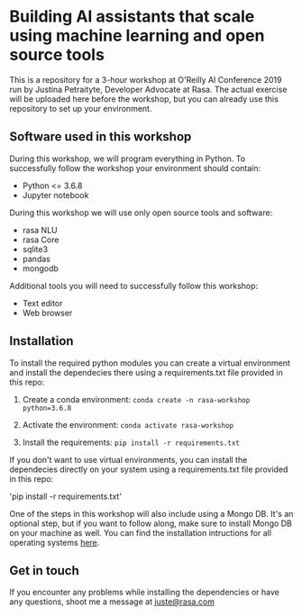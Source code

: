 # Building AI assistants that scale using machine learning and open source tools

This is a repository for a 3-hour workshop at O'Reilly AI Conference 2019 run by Justina Petraityte, Developer Advocate at Rasa. The actual exercise will be uploaded here before the workshop, but you can already use this repository to set up your environment.


## Software used in this workshop
During this workshop, we will program everything in Python. To successfully follow the workshop your environment should contain:  
- Python <= 3.6.8 
- Jupyter notebook 


During this workshop we will use only open source tools and software:  
- rasa NLU  
- rasa Core  
- sqlite3  
- pandas  
- mongodb  

Additional tools you will need to successfully follow this workshop:  
- Text editor  
- Web browser  


## Installation

To install the required python modules you can create a virtual environment and install the dependecies there using a requirements.txt file provided in this repo:

1. Create a conda environment:
`conda create -n rasa-workshop python=3.6.8`

2. Activate the environment:
`conda activate rasa-workshop`

3. Install the requirements:
`pip install -r requirements.txt`


If you don't want to use virtual environments, you can install the dependecies directly on your system using a requirements.txt file provided in this repo:

'pip install -r requirements.txt'


One of the steps in this workshop will also include using a Mongo DB. It's an optional step, but if you want to follow along, make sure to install Mongo DB on your machine as well. You can find the installation intructions for all operating systems [here](https://docs.mongodb.com/manual/installation/).



## Get in touch

If you encounter any problems while installing the dependencies or have any questions, shoot me a message at juste@rasa.com
